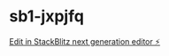 # sb1-jxpjfq

[Edit in StackBlitz next generation editor ⚡️](https://stackblitz.com/~/github.com/kobeng/sb1-jxpjfq)